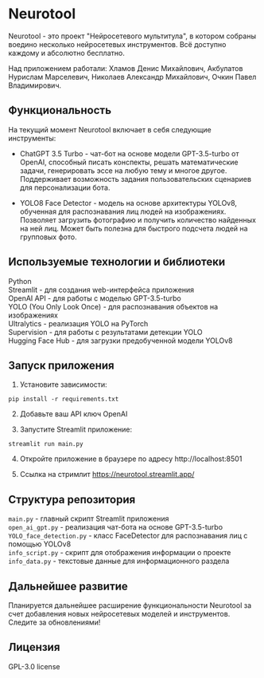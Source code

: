 # Neurotool
Neurotool - это проект "Нейросетевого мультитула", в котором собраны воедино несколько нейросетевых инструментов. Всё доступно каждому и абсолютно бесплатно.

Над приложением работали:
Хламов Денис Михайлович,
Акбулатов Нурислам Марселевич,
Николаев Александр Михайлович, 
Очкин Павел Владимирович.


## Функциональность
На текущий момент Neurotool включает в себя следующие инструменты:

* ChatGPT 3.5 Turbo - чат-бот на основе модели GPT-3.5-turbo от OpenAI, способный писать конспекты, решать математические задачи, генерировать эссе на любую тему и многое другое. Поддерживает возможность задания пользовательских сценариев для персонализации бота.

* YOLO8 Face Detector - модель на основе архитектуры YOLOv8, обученная для распознавания лиц людей на изображениях. Позволяет загрузить фотографию и получить количество найденных на ней лиц. Может быть полезна для быстрого подсчета людей на групповых фото.

## Используемые технологии и библиотеки
Python  
Streamlit - для создания web-интерфейса приложения  
OpenAI API - для работы с моделью GPT-3.5-turbo  
YOLO (You Only Look Once) - для распознавания объектов на изображениях  
Ultralytics - реализация YOLO на PyTorch  
Supervision - для работы с результатами детекции YOLO  
Hugging Face Hub - для загрузки предобученной модели YOLOv8  

## Запуск приложения
1) Установите зависимости:

```
pip install -r requirements.txt
```
2) Добавьте ваш API ключ OpenAI

3) Запустите Streamlit приложение:

```
streamlit run main.py
```

4) Откройте приложение в браузере по адресу http://localhost:8501

5) Ссылка на стримлит https://neurotool.streamlit.app/

## Структура репозитория

```main.py``` - главный скрипт Streamlit приложения  
```open_ai_gpt.py``` - реализация чат-бота на основе GPT-3.5-turbo  
```YOLO_face_detection.py``` - класс FaceDetector для распознавания лиц с помощью YOLOv8  
```info_script.py``` - скрипт для отображения информации о проекте  
```info_data.py``` - текстовые данные для информационного раздела  

## Дальнейшее развитие
Планируется дальнейшее расширение функциональности Neurotool за счет добавления новых нейросетевых моделей и инструментов. Следите за обновлениями!

## Лицензия

GPL-3.0 license
